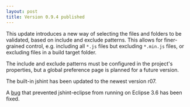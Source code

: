 ```yaml
---
layout: post
title: Version 0.9.4 published
---
```


This update introduces a new way of selecting the files and folders to
be validated, based on include and exclude patterns.
This allows for finer-grained control, e.g. including all `*.js` files
but excluding `*.min.js` files, or excluding files in a build target
folder.

The include and exclude patterns must be configured in the project's
properties, but a global preference page is planned for a future version.

The built-in jshint has been updated to the newest version r07.

A [bug](https://github.com/eclipsesource/jshint-eclipse/issues/13) that
prevented jshint-eclipse from running on Eclipse 3.6 has been fixed.
